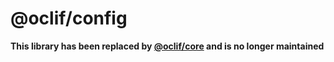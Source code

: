 @oclif/config
==============

**This library has been replaced by [@oclif/core](https://github.com/oclif/core) and is no longer maintained**
